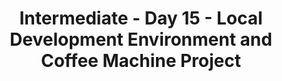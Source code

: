 <h1 align=center>Intermediate - Day 15 - Local Development Environment and Coffee Machine Project </h1>